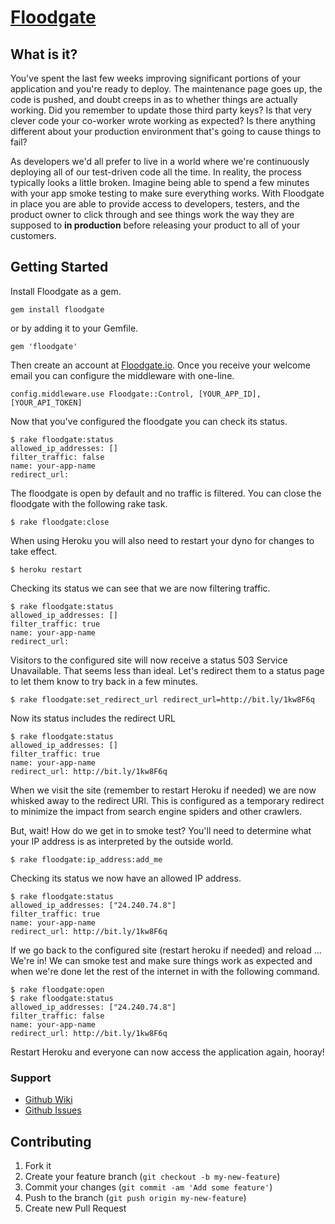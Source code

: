 # [Floodgate]()

## What is it?

You've spent the last few weeks improving significant portions of your application and you're ready to deploy. The maintenance page goes up, the code is pushed, and doubt creeps in as to whether things are actually working. Did you remember to update those third party keys? Is that very clever code your co-worker wrote working as expected? Is there anything different about your production environment that's going to cause things to fail?

As developers we'd all prefer to live in a world where we're continuously deploying all of our test-driven code all the time. In reality, the process typically looks a little broken. Imagine being able to spend a few minutes with your app smoke testing to make sure everything works. With Floodgate in place you are able to provide access to developers, testers, and the product owner to click through and see things work the way they are supposed to <strong>in production</strong> before releasing your product to all of your customers.

## Getting Started

Install Floodgate as a gem.

    gem install floodgate

or by adding it to your Gemfile.

    gem 'floodgate'

Then create an account at [Floodgate.io](http://floodgate.io). Once you receive your welcome email you can configure the middleware with one-line.

    config.middleware.use Floodgate::Control, [YOUR_APP_ID], [YOUR_API_TOKEN]

Now that you've configured the floodgate you can check its status.

    $ rake floodgate:status
    allowed_ip_addresses: []
    filter_traffic: false
    name: your-app-name
    redirect_url:

The floodgate is open by default and no traffic is filtered. You can close the floodgate with the following rake task.

    $ rake floodgate:close

When using Heroku you will also need to restart your dyno for changes to take effect.

    $ heroku restart

Checking its status we can see that we are now filtering traffic.

    $ rake floodgate:status
    allowed_ip_addresses: []
    filter_traffic: true
    name: your-app-name
    redirect_url:

Visitors to the configured site will now receive a status 503 Service Unavailable. That seems less than ideal. Let's redirect them to a status page to let them know to try back in a few minutes.

    $ rake floodgate:set_redirect_url redirect_url=http://bit.ly/1kw8F6q

Now its status includes the redirect URL

    $ rake floodgate:status
    allowed_ip_addresses: []
    filter_traffic: true
    name: your-app-name
    redirect_url: http://bit.ly/1kw8F6q

When we visit the site (remember to restart Heroku if needed) we are now whisked away to the redirect URl. This is configured as a temporary redirect to minimize the impact from search engine spiders and other crawlers.

But, wait! How do we get in to smoke test? You'll need to determine what your IP address is as interpreted by the outside world.

    $ rake floodgate:ip_address:add_me

Checking its status we now have an allowed IP address.

    $ rake floodgate:status
    allowed_ip_addresses: ["24.240.74.8"]
    filter_traffic: true
    name: your-app-name
    redirect_url: http://bit.ly/1kw8F6q

If we go back to the configured site (restart heroku if needed) and reload … We're in! We can smoke test and make sure things work as expected and when we're done let the rest of the internet in with the following command.

    $ rake floodgate:open
    $ rake floodgate:status
    allowed_ip_addresses: ["24.240.74.8"]
    filter_traffic: false
    name: your-app-name
    redirect_url: http://bit.ly/1kw8F6q

Restart Heroku and everyone can now access the application again, hooray!

### Support

* [Github Wiki](https://github.com/adorableio/floodgate/wiki)
* [Github Issues](https://github.com/adorableio/floodgate/wiki)

## Contributing

1. Fork it
2. Create your feature branch (`git checkout -b my-new-feature`)
3. Commit your changes (`git commit -am 'Add some feature'`)
4. Push to the branch (`git push origin my-new-feature`)
5. Create new Pull Request
